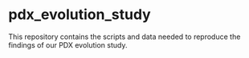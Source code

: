 # pdx_evolution_study
This repository contains the scripts and data needed to reproduce the findings of our PDX evolution study.
